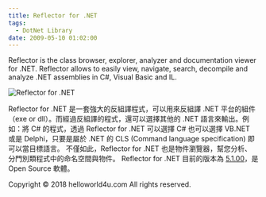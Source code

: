```yaml
---
title: Reflector for .NET
tags:
  - DotNet Library
date: 2009-05-10 01:02:00
---
```


Reflector is the class browser, explorer, analyzer and documentation viewer for .NET. Reflector allows to easily view, navigate, search, decompile and analyze .NET assemblies in C#, Visual Basic and IL.

![Reflector for .NET](http://www.aisto.com/roeder/DotNet/Reflector.png "Reflector for .NET")

Reflector for .NET 是一套強大的反組譯程式，可以用來反組譯 .NET 平台的組件（exe or dll）。而經過反組譯的程式，還可以選擇其他的 .NET 語言來輸出。例如：將 C# 的程式，透過 Reflector for .NET 可以選擇 C# 也可以選擇 VB.NET 或是 Delphi，只要是屬於 .NET 的 CLS (Command language specification) 即可以當目標語言。 不僅如此，Reflector for .NET 也是物件瀏覽器，幫您分析、分門別類程式中的命名空間與物件。
Reflector for .NET 目前的版本為 [5.1.00](http://www.aisto.com/roeder/dotnet/ "Download 5.0.10.0")，是 Open Source 軟體。
<div class="blogger-post-footer">Copyright © 2018 helloworld4u.com All rights reserved.</div>